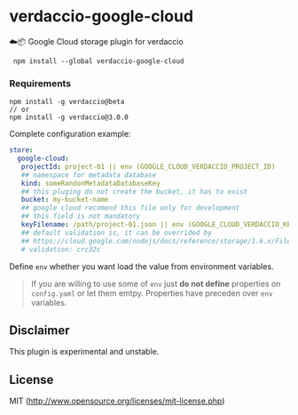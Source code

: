 # verdaccio-google-cloud
☁️📦 Google Cloud storage plugin for verdaccio

```
 npm install --global verdaccio-google-cloud
```

### Requirements

```
npm install -g verdaccio@beta
// or
npm install -g verdaccio@3.0.0
```

Complete configuration example:

```yaml
store:
  google-cloud:
   projectId: project-01 || env (GOOGLE_CLOUD_VERDACCIO_PROJECT_ID)
   ## namespace for metadata database
   kind: someRandonMetadataDatabaseKey
   ## this pluging do not create the bucket, it has to exist
   bucket: my-bucket-name
   ## google cloud recomend this file only for development
   ## this field is not mandatory
   keyFilename: /path/project-01.json || env (GOOGLE_CLOUD_VERDACCIO_KEY)
   ## default validation is, it can be overrided by 
   ## https://cloud.google.com/nodejs/docs/reference/storage/1.6.x/File.html#createWriteStream
   # validation: crc32c
```
Define `env` whether you want load the value from environment variables.

> If you are willing to use some of `env` just **do not define** properties on
`config.yaml` or let them emtpy. Properties have preceden over `env` variables.

## Disclaimer

This plugin is experimental and unstable.

## License

MIT (http://www.opensource.org/licenses/mit-license.php)
